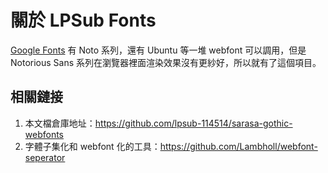 # 關於 LPSub Fonts

[Google Fonts](https://developers.google.com/fonts/docs/getting_started) 有 Noto 系列，還有 Ubuntu 等一堆 webfont 可以調用，但是 Notorious Sans 系列在瀏覽器裡面渲染效果沒有更紗好，所以就有了這個項目。

## 相關鏈接

1. 本文檔倉庫地址：<https://github.com/lpsub-114514/sarasa-gothic-webfonts>
2. 字體子集化和 webfont 化的工具：<https://github.com/Lambholl/webfont-seperator>
